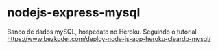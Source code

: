 # nodejs-express-mysql
Banco de dados mySQL, hospedato no Heroku. Seguindo o tutorial https://www.bezkoder.com/deploy-node-js-app-heroku-cleardb-mysql/
